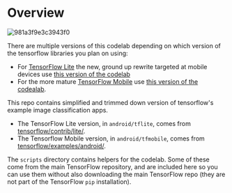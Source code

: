 # Overview
![981a3f9e3c3943f0](https://user-images.githubusercontent.com/23072529/45474490-879c3800-b757-11e8-851c-11375ea7ed88.png)

There are multiple versions of this codelab depending on which version 
of the tensorflow libraries you plan on using:

* For [TensorFlow Lite](https://www.tensorflow.org/mobile/tflite/) the new, ground up rewrite targeted at mobile devices
  use [this version of the codelab](https://codelabs.developers.google.com/codelabs/tensorflow-for-poets-2-tflite) 
* For the more mature [TensorFlow Mobile](https://www.tensorflow.org/mobile/mobile_intro) use 
  [this version of the codealab](https://codelabs.developers.google.com/codelabs/tensorflow-for-poets-2).


This repo contains simplified and trimmed down version of tensorflow's example image classification apps.

* The TensorFlow Lite version, in `android/tflite`, comes from [tensorflow/contrib/lite/](https://github.com/tensorflow/tensorflow/tree/master/tensorflow/contrib/lite).
* The Tensorflow Mobile version, in `android/tfmobile`, comes from [tensorflow/examples/android/](https://github.com/tensorflow/tensorflow/tree/master/tensorflow/examples/android).

The `scripts` directory contains helpers for the codelab. Some of these come from the main TensorFlow repository, and are included here so you can use them without also downloading the main TensorFlow repo (they are not part of the TensorFlow `pip` installation).

